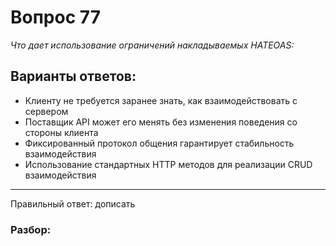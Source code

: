 # Вопрос 77
_Что дает использование ограничений накладываемых HATEOAS:_

## Варианты ответов:

- Клиенту не требуется заранее знать, как взаимодействовать с сервером
- Поставщик API может его менять без изменения поведения со стороны клиента
- Фиксированный протокол общения гарантирует стабильность взаимодействия
- Использование стандартных HTTP методов для реализации CRUD взаимодействия

___

Правильный ответ: дописать

### Разбор: